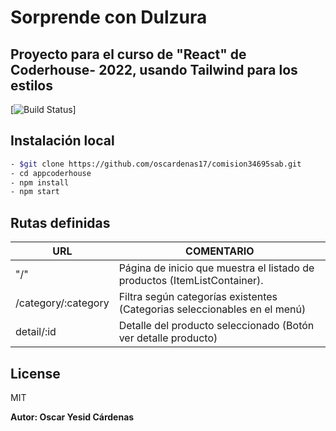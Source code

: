 # Sorprende con Dulzura
## Proyecto para el curso de "React" de Coderhouse- 2022, usando Tailwind para los estilos



[![Build Status](https://img.restaurantguru.com/rcbe-dishes-Sorprende-con-dulzura-Teledesayunos.jpg)]


## Instalación local

```sh
- $git clone https://github.com/oscardenas17/comision34695sab.git
- cd appcoderhouse
- npm install
- npm start
```

## Rutas definidas



| URL | COMENTARIO |
| ------ | ------ |
| "/" | Página de inicio que muestra el listado de productos (ItemListContainer). |
|/category/:category| Filtra según categorías existentes (Categorias seleccionables en el menú)  |
|detail/:id |  Detalle del producto seleccionado (Botón ver detalle producto) |




## License

MIT

**Autor: Oscar Yesid Cárdenas**